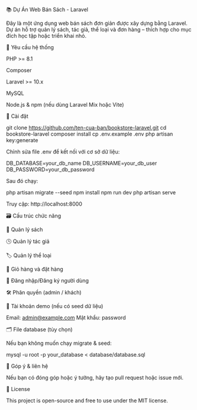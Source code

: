 📚 Dự Án Web Bán Sách - Laravel

Đây là một ứng dụng web bán sách đơn giản được xây dựng bằng Laravel. Dự án hỗ trợ quản lý sách, tác giả, thể loại và đơn hàng – thích hợp cho mục đích học tập hoặc triển khai nhỏ.

🧰 Yêu cầu hệ thống

PHP >= 8.1

Composer

Laravel >= 10.x

MySQL

Node.js & npm (nếu dùng Laravel Mix hoặc Vite)

🚀 Cài đặt

git clone https://github.com/ten-cua-ban/bookstore-laravel.git
cd bookstore-laravel
composer install
cp .env.example .env
php artisan key:generate

Chỉnh sửa file .env để kết nối với cơ sở dữ liệu:

DB_DATABASE=your_db_name
DB_USERNAME=your_db_user
DB_PASSWORD=your_db_password

Sau đó chạy:

php artisan migrate --seed
npm install
npm run dev
php artisan serve

Truy cập: http://localhost:8000

🗃 Cấu trúc chức năng

📖 Quản lý sách

🕓 Quản lý tác giả

🏷 Quản lý thể loại

🛒 Giỏ hàng và đặt hàng

🔐 Đăng nhập/Đăng ký người dùng

🛠 Phân quyền (admin / khách)

🧪 Tài khoản demo (nếu có seed dữ liệu)

Email: admin@example.com
Mật khẩu: password

🗂 File database (tùy chọn)

Nếu bạn không muốn chạy migrate & seed:

mysql -u root -p your_database < database/database.sql

🤝 Góp ý & liên hệ

Nếu bạn có đóng góp hoặc ý tưởng, hãy tạo pull request hoặc issue mới.

📄 License

This project is open-source and free to use under the MIT license.

